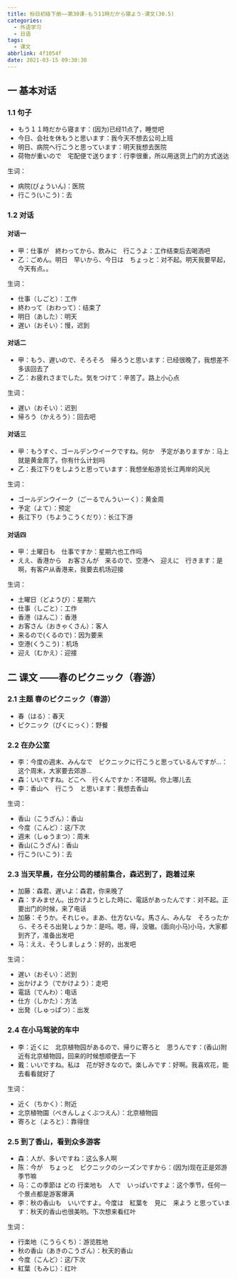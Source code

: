 ```yaml
---
title: 标日初级下册——第30课-もう11時だから寝よう-课文(30.5)
categories:
  - 外语学习
  - 日语
tags:
  - 课文
abbrlink: 4f1054f
date: 2021-03-15 09:30:30
---
```

## 一 基本对话

### 1.1 句子

* もう１１時だから寝ます：(因为)已经11点了，睡觉吧
* 今日、会社を休もうと思います：我今天不想去公司上班
* 明日、病院へ行こうと思っています：明天我想去医院
* 荷物が重いので　宅配便で送ります：行李很重，所以用送货上门的方式送达

<!--more-->

生词：
* 病院(びょういん)：医院
* 行こう(いこう)：去

### 1.2 对话

#### 对话一

* 甲：仕事が　終わってから、飲みに　行こうよ：工作结束后去喝酒吧
* 乙：ごめん。明日　早いから、今日は　ちょっと：对不起。明天我要早起，今天有点。。


生词：

* 仕事（しごと）：工作
* 終わって（おわって）：结束了
* 明日（あした）：明天
* 遅い（おそい）：慢，迟到

#### 对话二

* 甲：もう、遅いので、そろそろ　帰ろうと思います：已经很晚了，我想差不多该回去了
* 乙：お疲れさまでした。気をつけて：辛苦了。路上小心点

生词：

* 遅い（おそい）：迟到
* 帰ろう（かえろう）：回去吧

#### 对话三

* 甲：もうすぐ、ゴールデンウイークですね。何か　予定がありますか：马上就是黄金周了。你有什么计划吗
* 乙：長江下りをしようと思っています：我想坐船游览长江两岸的风光

生词：

* ゴールデンウイーク（ごーるでんういーく）：黄金周
* 予定（よて）：预定
* 長江下り（ちようこうくだり）：长江下游

#### 对话四

* 甲：土曜日も　仕事ですか：星期六也工作吗
* ええ、香港から　お客さんが　来るので、空港へ　迎えに　行きます：是啊，有客户从香港来，我要去机场迎接

生词：

* 土曜日（どようび）：星期六
* 仕事（しごと）：工作
* 香港（ほんこ）：香港
* お客さん（おきゃくさん）：客人
* 来るので(くるので)：因为要来
* 空港(くうこう)：机场
* 迎え（むかえ）：迎接

## 二 课文 ——春のピクニック（春游）

### 2.1 主题 春のピクニック（春游）

* 春（はる）：春天
* ピクニック（ぴくにっく）：野餐

### 2.2 在办公室

* 李：今度の週末、みんなで　ピクニックに行こうと思っているんですが...：这个周末，大家要去郊游...
* 森：いいですね。どこへ　行くんですか：不错啊。你上哪儿去
* 李：香山へ　行こう　と思います：我想去香山

生词：

* 香山（こうざん）：香山
* 今度（こんど）：这/下次
* 週末（しゅうまつ）：周末
* 香山(こうざん)：香山
* 行こう(いこう)：去

### 2.3 当天早晨，在分公司的楼前集合，森迟到了，跑着过来

* 加藤：森君、遅いよ：森君，你来晚了
* 森：すみません。出かけようとした時に、電話があったんです：对不起。正要出门的时候，来了电话
* 加藤：そうか。それじゃ。まあ、仕方ないな。馬さん、みんな　そろったから、そろそろ出発しょうか：是吗。嗯，得，没辙。(面向小马)小马，大家都到齐了，准备出发吧
* 马：ええ、そうしましょう：好的，出发吧

生词：

* 遅い（おそい）：迟到
* 出かけよう（でかけよう）：走吧
* 電話（でんわ）：电话
* 仕方（しかた）：方法
* 出発（しゅっぱつ）：出发

### 2.4 在小马驾驶的车中

* 李：近くに　北京植物园があるので、帰りに寄ろと　思うんです：(香山)附近有北京植物园，回来的时候想顺便去一下
* 戴：いいですね。私は　花が好きなので。楽しみです：好啊。我喜欢花，能去看看就好了

生词：

* 近く（ちかく）：附近
* 北京植物園（ぺきんしょくぶつえん）：北京植物园
* 寄ろと（よろと）：靠得住

### 2.5 到了香山，看到众多游客

* 森：人が、多いですね：这么多人啊
* 陈：今が　ちょっと　ピクニックのシーズンですから：(因为)现在正是郊游季节嘛
* 马：この季節は どの 行楽地も　人で　いっぱいですよ：这个季节，任何一个景点都是游客爆满
* 李：秋の香山も　いいですよ。今度は　紅葉を　見に　来よう と思っています：秋天的香山也很美哟。下次想来看红叶

生词：

* 行楽地（こうらくち）：游览胜地
* 秋の香山（あきのこうざん）：秋天的香山
* 今度（こんど）：这/下次
* 紅葉（もみじ）：红叶